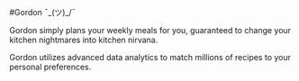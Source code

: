 #Gordon ¯\_(ツ)_/¯

Gordon simply plans your weekly meals for you, guaranteed to change your kitchen nightmares into kitchen nirvana.

Gordon utilizes advanced data analytics to match millions of recipes to your personal preferences.
